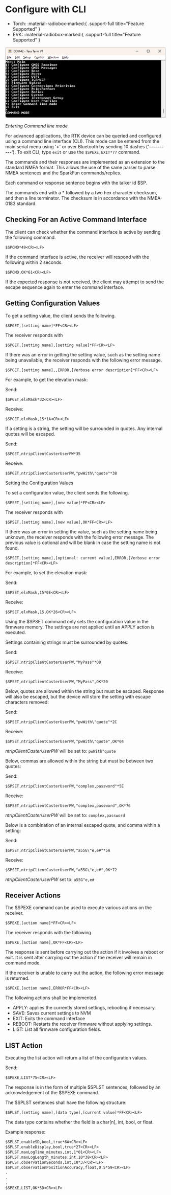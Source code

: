 # Configure with CLI

<!--
Compatibility Icons
====================================================================================

:material-radiobox-marked:{ .support-full title="Feature Supported" }
:material-radiobox-indeterminate-variant:{ .support-partial title="Feature Partially Supported" }
:material-radiobox-blank:{ .support-none title="Feature Not Supported" }
-->

<div class="grid cards fill" markdown>

- Torch: :material-radiobox-marked:{ .support-full title="Feature Supported" }
- EVK: :material-radiobox-marked:{ .support-full title="Feature Supported" }

</div>

![Entering Command line mode](<img/Terminal/SparkFun RTK Everywhere - Command Line Interface.png>)

*Entering Command line mode*

For advanced applications, the RTK device can be queried and configured using a command line interface (CLI). This mode can be entered from the main serial menu using '**+**' or over Bluetooth by sending 10 dashes ('**----------**'). To exit CLI, type `exit` or use the `$SPEXE,EXIT*77` command.

The commands and their responses are implemented as an extension to the standard NMEA format. This allows the use of the same parser to parse NMEA sentences and the SparkFun commands/replies.

Each command or response sentence begins with the talker id $SP.

The commands end with a * followed by a two hex character checksum, and then a <CR><LF> line terminator. The checksum is in accordance with the NMEA-0183 standard.

## Checking For an Active Command Interface

The client can check whether the command interface is active by sending the following command.

	$SPCMD*49<CR><LF>

If the command interface is active, the receiver will respond with the following within 2 seconds.

	$SPCMD,OK*61<CR><LF>

If the expected response is not received, the client may attempt to send the escape sequence again to enter the command interface.

## Getting Configuration Values

To get a setting value, the client sends the following.

	$SPGET,[setting name]*FF<CR><LF>

The receiver responds with

	$SPGET,[setting name],[setting value]*FF<CR><LF>

If there was an error in getting the setting value, such as the setting name being unavailable, the receiver responds with the following error message.

	$SPGET,[setting name],,ERROR,[Verbose error description]*FF<CR><LF>

For example, to get the elevation mask:

Send:

	$SPGET,elvMask*32<CR><LF>

Receive:

	$SPGET,elvMask,15*1A<CR><LF>

If a setting is a string, the setting will be surrounded in quotes. Any internal quotes will be escaped.

Send:

	$SPGET,ntripClientCasterUserPW*35

Receive:

	$SPGET,ntripClientCasterUserPW,"pwWith\"quote"*38

Setting the Configuration Values

To set a configuration value, the client sends the following.

	$SPSET,[setting name],[new value]*FF<CR><LF>

The receiver responds with

	$SPSET,[setting name],[new value],OK*FF<CR><LF>

If there was an error in setting the value, such as the setting name being unknown, the receiver responds with the following error message. The previous value is optional and will be blank in case the setting name is not found.

	$SPSET,[setting name],[optional: current value],ERROR,[Verbose error description]*FF<CR><LF>

For example, to set the elevation mask:

Send:

	$SPSET,elvMask,15*0E<CR><LF>

Receive:

	$SPSET,elvMask,15,OK*26<CR><LF>

Using the $SPSET command only sets the configuration value in the firmware memory. The settings are not applied until an APPLY action is executed.

Settings containing strings must be surrounded by quotes:

Send:

	$SPSET,ntripClientCasterUserPW,"MyPass"*08

Receive:

	$SPSET,ntripClientCasterUserPW,"MyPass",OK*20

Below, quotes are allowed within the string but must be escaped. Response will also be escaped, but the device will store the setting with escape characters removed:

Send:

	$SPSET,ntripClientCasterUserPW,"pwWith\"quote"*2C

Receive:

	$SPSET,ntripClientCasterUserPW,"pwWith\"quote",OK*04

*ntripClientCasterUserPW* will be set to: `pwWith"quote`

Below, commas are allowed within the string but must be between two quotes:

Send:

	$SPSET,ntripClientCasterUserPW,"complex,password"*5E

Receive:

	$SPSET,ntripClientCasterUserPW,"complex,password",OK*76

*ntripClientCasterUserPW* will be set to: `complex,password`

Below is a combination of an internal escaped quote, and comma within a setting:

Send:

	$SPSET,ntripClientCasterUserPW,"a55G\"e,e#"*5A

Receive:

	$SPSET,ntripClientCasterUserPW,"a55G\"e,e#",OK*72

*ntripClientCasterUserPW* set to: `a55G"e,e#`

## Receiver Actions

The $SPEXE command can be used to execute various actions on the receiver.

	$SPEXE,[action name]*FF<CR><LF>

The receiver responds with the following.

	$SPEXE,[action name],OK*FF<CR><LF>

The response is sent before carrying out the action if it involves a reboot or exit. It is sent after carrying out the action if the receiver will remain in command mode.

If the receiver is unable to carry out the action, the following error message is returned.

	$SPEXE,[action name],ERROR*FF<CR><LF>

The following actions shall be implemented.

* APPLY: applies the currently stored settings, rebooting if necessary.
* SAVE: Saves current settings to NVM
* EXIT: Exits the command interface
* REBOOT: Restarts the receiver firmware without applying settings.
* LIST: List all firmware configuration fields.

## LIST Action

Executing the list action will return a list of the configuration values.

Send:

	$SPEXE,LIST*75<CR><LF>

The response is in the form of multiple $SPLST sentences, followed by an acknowledgement of the $SPEXE command.

The $SPLST sentences shall have the following structure:

	$SPLST,[setting name],[data type],[current value]*FF<CR><LF>

The data type contains whether the field is a char[n], int, bool, or float.

Example response:

	$SPLST,enableSD,bool,true*6A<CR><LF>
	$SPLST,enableDisplay,bool,true*27<CR><LF>
	$SPLST,maxLogTime_minutes,int,1*01<CR><LF>
	$SPLST,maxLogLength_minutes,int,10*38<CR><LF>
	$SPLST,observationSeconds,int,10*37<CR><LF>
	$SPLST,observationPositionAccuracy,float,0.5*59<CR><LF>
	.
	.
	.
	$SPEXE,LIST,OK*5D<CR><LF>
